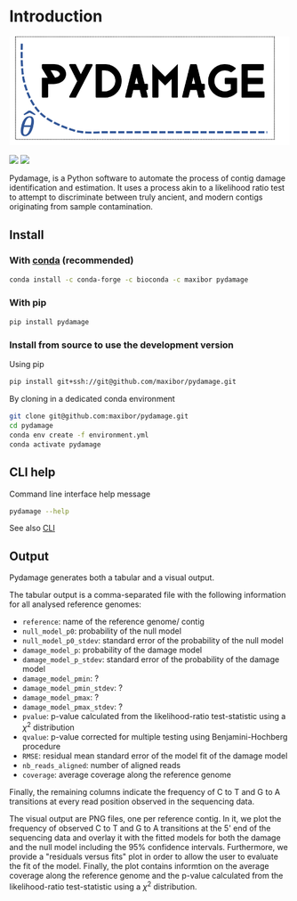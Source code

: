 # Introduction

[![](../img/logo.png)](https://github.com/maxibor/pydamage)

[![](https://github.com/maxibor/pydamage/workflows/pydamage_ci/badge.svg)](https://github.com/maxibor/pydamage/actions) [![](https://readthedocs.org/projects/pydamage/badge/?version=latest)](https://pydamage.readthedocs.io/en/latest/?badge=latest)

Pydamage, is a Python software to automate the process of contig damage identification and estimation.
It uses a process akin to a likelihood ratio test to attempt to discriminate between truly ancient, and modern contigs originating from sample contamination.

## Install

### With [conda](https://docs.conda.io/en/latest/) (recommended)

```bash
conda install -c conda-forge -c bioconda -c maxibor pydamage
```

### With pip

```bash
pip install pydamage
```

### Install from source to use the development version

Using pip

```bash
pip install git+ssh://git@github.com/maxibor/pydamage.git
```

By cloning in a dedicated conda environment

```bash
git clone git@github.com:maxibor/pydamage.git
cd pydamage
conda env create -f environment.yml
conda activate pydamage
```

## CLI help

Command line interface help message

```bash
pydamage --help
```

See also [CLI](CLI)

## Output

Pydamage generates both a tabular and a visual output.

The tabular output is a comma-separated file with the following information for all analysed reference genomes:

  * `reference`: name of the reference genome/ contig
  * `null_model_p0`: probability of the null model
  * `null_model_p0_stdev`: standard error of the probability of the null model
  * `damage_model_p`: probability of the damage model
  * `damage_model_p_stdev`: standard error of the probability of the damage model
  * `damage_model_pmin`: ?
  * `damage_model_pmin_stdev`: ?
  * `damage_model_pmax`: ?
  * `damage_model_pmax_stdev`: ?
  * `pvalue`: p-value calculated from the likelihood-ratio test-statistic using a $\chi^2$ distribution
  * `qvalue`: p-value corrected for multiple testing using Benjamini-Hochberg procedure
  * `RMSE`: residual mean standard error of the model fit of the damage model
  * `nb_reads_aligned`: number of aligned reads
  * `coverage`: average coverage along the reference genome

Finally, the remaining columns indicate the frequency of C to T and G to A transitions at every read position observed in the sequencing data.

The visual output are PNG files, one per reference contig. In it, we plot the frequency of observed C to T and G to A transitions at the 5' end of the sequencing data and overlay it with the fitted models for both the damage and the null model including the 95% confidence intervals. Furthermore, we provide a "residuals versus fits" plot in order to allow the user to evaluate the fit of the model. Finally, the plot contains informtion on the average coverage along the reference genome and the p-value calculated from the likelihood-ratio test-statistic using a $\chi^2$ distribution.
